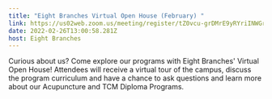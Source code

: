```yaml
---
title: "Eight Branches Virtual Open House (February) "
link: https://us02web.zoom.us/meeting/register/tZ0vcu-grDMrE9yRYriINWGrNv5LsI6KtMZp
date: 2022-02-26T13:00:58.281Z
host: Eight Branches
---
```

Curious about us? Come explore our programs with Eight Branches' Virtual Open House! Attendees will receive a virtual tour of the campus, discuss the program curriculum and have a chance to ask questions and learn more about our Acupuncture and TCM Diploma Programs.